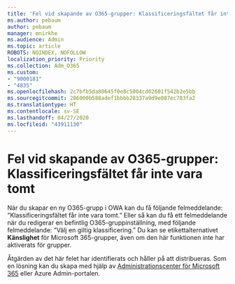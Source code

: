 ```yaml
---
title: 'Fel vid skapande av O365-grupper: Klassificeringsfältet får inte vara tomt'
ms.author: pebaum
author: pebaum
manager: mnirkhe
ms.audience: Admin
ms.topic: article
ROBOTS: NOINDEX, NOFOLLOW
localization_priority: Priority
ms.collection: Adm_O365
ms.custom:
- "9000181"
- "4835"
ms.openlocfilehash: 2c7bfb5da80645f0e8c5004cd02601f542b2e5bb
ms.sourcegitcommit: 286000b588adef1bbbb28337a9d9e087ec783fa2
ms.translationtype: HT
ms.contentlocale: sv-SE
ms.lasthandoff: 04/27/2020
ms.locfileid: "43911130"
---
```

# <a name="error-creating-o365-groups-the-classification-field-cant-be-empty"></a>Fel vid skapande av O365-grupper: Klassificeringsfältet får inte vara tomt

När du skapar en ny O365-grupp i OWA kan du få följande felmeddelande: ”Klassificeringsfältet får inte vara tomt.”  Eller så kan du få ett felmeddelande när du redigerar en befintlig O365-gruppinställning, med följande felmeddelande: ”Välj en giltig klassificering.”   Du kan se etikettalternativet **Känslighet** för Microsoft 365-grupper, även om den här funktionen inte har aktiverats för grupper.

Åtgärden av det här felet har identifierats och håller på att distribueras.  Som en lösning kan du skapa med hjälp av [Administrationscenter för Microsoft 365](https://docs.microsoft.com/microsoft-365/admin/create-groups/create-groups?view=o365-worldwide) eller Azure Admin-portalen.
